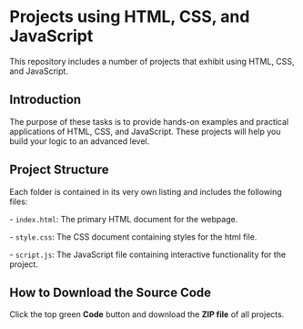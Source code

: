 # Projects using HTML, CSS, and JavaScript

This repository includes a number of projects that exhibit using HTML, CSS, and JavaScript.

## Introduction

The purpose of these tasks is to provide hands-on examples and practical applications of HTML, CSS, and JavaScript. These projects will help you build your logic to an advanced level.

## Project Structure

Each folder is contained in its very own listing and includes the following files:

- `index.html`: The primary HTML document for the webpage.

- `style.css`: The CSS document containing styles for the html file.

- `script.js`: The JavaScript file containing interactive functionality for the project.

## How to Download the Source Code

Click the top green <b>Code</b> button and download the <b>ZIP file</b> of all projects.